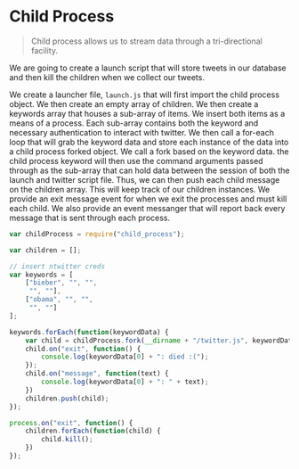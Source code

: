 Child Process
=============

> Child process allows us to stream data through a tri-directional facility.

We are going to create a launch script that will store tweets in our database
and then kill the children when we collect our tweets.

We create a launcher file, `launch.js` that will first import the child process
object. We then create an empty array of children. We then create a keywords
array that houses a sub-array of items. We insert both items as a means of a
process. Each sub-array contains both the keyword and necessary authentication
to interact with twitter. We then call a for-each loop that will grab the
keyword data and store each instance of the data into a child process forked
object. We call a fork based on the keyword data. the child process keyword will
then use the command arguments passed through as the sub-array that can hold
data between the session of both the launch and twitter script file. Thus, we
can then push each child message on the children array. This will keep track of
our children instances. We provide an exit message event for when we exit the
processes and must kill each child. We also provide an event messanger that
will report back every message that is sent through each process.

```javascript
var childProcess = require("child_process");

var children = [];

// insert ntwitter creds
var keywords = [
	["bieber", "", "",
	 "", ""],
	["obama", "", "",
	 "", ""]
];

keywords.forEach(function(keywordData) {
	var child = childProcess.fork(__dirname + "/twitter.js", keywordData);
	child.on("exit", function() {
		console.log(keywordData[0] + ": died :(");
	});
	child.on("message", function(text) {
		console.log(keywordData[0] + ": " + text);
	})
	children.push(child);
});

process.on("exit", function() {
	children.forEach(function(child) {
		child.kill();
	})
});
```
